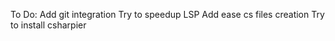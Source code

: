 To Do: 
  Add git integration
  Try to speedup LSP
  Add ease cs files creation
  Try to install csharpier
  
